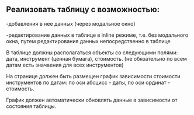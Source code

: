 ## Реализовать таблицу с возможностью:

-добавления в нее данных (через модальное окно)

-редактирование данных в таблице в inline режиме, т.е. без модального окна, путем
редактирования данных непосредственно в таблице

В таблице должны располагаться объекты со следующими полями: дата, инструмент (ценная
бумага), стоимость. (не обязательно по всем датам есть значаения для всех инструментов)

На странице должен быть размещен график зависимости стоимости инструментов по датам: по
оси абсцисс - даты, по оси ординат - стоимость.

График должен автоматически обновлять данные в зависимости от состояния таблицы.
